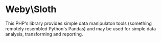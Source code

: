 # Weby\Sloth

This PHP's library provides simple data manipulaton tools (something remotely resembled
Python's Pandas) and may be used for simple data analysis, transforming and reporting.
